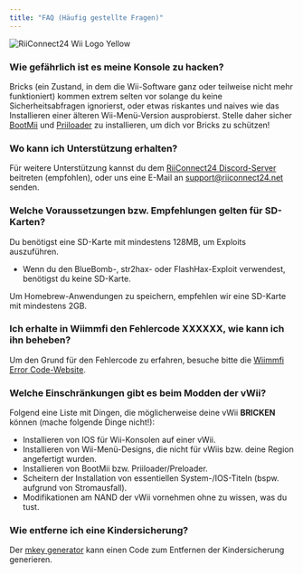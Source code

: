 ```yaml
---
title: "FAQ (Häufig gestellte Fragen)"
---
```


![RiiConnect24 Wii Logo Yellow](/images/Wii_Yellow_Gray.jpg)

### Wie gefährlich ist es meine Konsole zu hacken?
Bricks (ein Zustand, in dem die Wii-Software ganz oder teilweise nicht mehr funktioniert) kommen extrem selten vor solange du keine Sicherheitsabfragen ignorierst, oder etwas riskantes und naives wie das Installieren einer älteren Wii-Menü-Version ausprobierst. Stelle daher sicher [BootMii](bootmii) und [Priiloader](priiloader) zu installieren, um dich vor Bricks zu schützen!

### Wo kann ich Unterstützung erhalten?
Für weitere Unterstützung kannst du dem [RiiConnect24 Discord-Server](https://discord.gg/rc24) beitreten (empfohlen), oder uns eine E-Mail an [ support@riiconnect24.net](mailto:support@riiconnect24.net) senden.

### Welche Voraussetzungen bzw. Empfehlungen gelten für SD-Karten?
Du benötigst eine SD-Karte mit mindestens 128MB, um Exploits auszuführen.

- Wenn du den BlueBomb-, str2hax- oder FlashHax-Exploit verwendest, benötigst du keine SD-Karte.

Um Homebrew-Anwendungen zu speichern, empfehlen wir eine SD-Karte mit mindestens 2GB.

### Ich erhalte in Wiimmfi den Fehlercode XXXXXX, wie kann ich ihn beheben?
Um den Grund für den Fehlercode zu erfahren, besuche bitte die [Wiimmfi Error Code-Website](https://wiimmfi.de/error).

### Welche Einschränkungen gibt es beim Modden der vWii?
Folgend eine Liste mit Dingen, die möglicherweise deine vWii **BRICKEN** können (mache folgende Dinge nicht!):
* Installieren von IOS für Wii-Konsolen auf einer vWii.
* Installieren von Wii-Menü-Designs, die nicht für vWiis bzw. deine Region angefertigt wurden.
* Installieren von BootMii bzw. Priiloader/Preloader.
* Scheitern der Installation von essentiellen System-/IOS-Titeln (bspw. aufgrund von Stromausfall).
* Modifikationen am NAND der vWii vornehmen ohne zu wissen, was du tust.

### Wie entferne ich eine Kindersicherung?
Der [mkey generator](https://mkey.salthax.org) kann einen Code zum Entfernen der Kindersicherung generieren.
